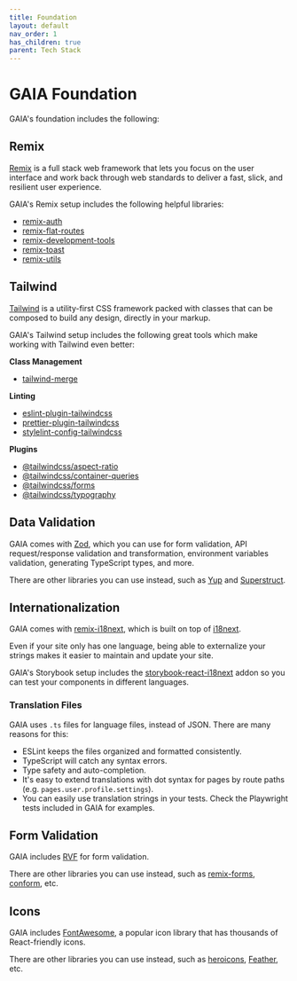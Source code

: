 ```yaml
---
title: Foundation
layout: default
nav_order: 1
has_children: true
parent: Tech Stack 
---
```


# GAIA Foundation

GAIA's foundation includes the following:

## Remix

[Remix](https://remix.run/) is a full stack web framework that lets you focus on the user interface and work back through web standards to deliver a fast, slick, and resilient user experience.

GAIA's Remix setup includes the following helpful libraries:
- [remix-auth](https://github.com/sergiodxa/remix-auth#readme)
- [remix-flat-routes](https://github.com/kiliman/remix-flat-routes#readme)
- [remix-development-tools](https://github.com/forge42dev/Remix-Dev-Tools#readme)
- [remix-toast](https://github.com/forge42dev/remix-toast#readme)
- [remix-utils](https://github.com/sergiodxa/remix-utils#readme)

## Tailwind

[Tailwind](https://tailwindcss.com/) is a utility-first CSS framework packed with classes that can be composed to build any design, directly in your markup.

GAIA's Tailwind setup includes the following great tools which make working with Tailwind even better:

**Class Management**
- [tailwind-merge](https://github.com/dcastil/tailwind-merge#readme)

**Linting**
- [eslint-plugin-tailwindcss](https://github.com/francoismassart/eslint-plugin-tailwindcss#readme)
- [prettier-plugin-tailwindcss](https://github.com/tailwindlabs/prettier-plugin-tailwindcss#readme)
- [stylelint-config-tailwindcss](https://github.com/zhilidali/stylelint-config-tailwindcss#readme)

**Plugins**
- [@tailwindcss/aspect-ratio](https://github.com/tailwindlabs/tailwindcss-aspect-ratio#readme)
- [@tailwindcss/container-queries](https://github.com/tailwindlabs/tailwindcss-container-queries#readme)
- [@tailwindcss/forms](https://github.com/tailwindlabs/tailwindcss-forms#readme)
- [@tailwindcss/typography](https://github.com/tailwindlabs/tailwindcss-typography#readme)

## Data Validation

GAIA comes with [Zod](https://zod.dev/), which you can use for form validation, API request/response validation and transformation, environment variables validation, generating TypeScript types, and more.

There are other libraries you can use instead, such as [Yup](https://github.com/jquense/yup#readme) and [Superstruct](https://github.com/ianstormtaylor/superstruct#readme).

## Internationalization

GAIA comes with [remix-i18next](https://github.com/sergiodxa/remix-i18next), which is built on top of [i18next](https://www.i18next.com/).

Even if your site only has one language, being able to externalize your strings makes it easier to maintain and update your site.

GAIA's Storybook setup includes the [storybook-react-i18next](https://github.com/stevensacks/storybook-react-i18next) addon so you can test your components in different languages.

### Translation Files
GAIA uses `.ts` files for language files, instead of JSON. There are many reasons for this:

- ESLint keeps the files organized and formatted consistently.
- TypeScript will catch any syntax errors.
- Type safety and auto-completion.
- It's easy to extend translations with dot syntax for pages by route paths (e.g. `pages.user.profile.settings`).
- You can easily use translation strings in your tests. Check the Playwright tests included in GAIA for examples.

## Form Validation

GAIA includes [RVF](https://www.rvf-js.io/) for form validation.

There are other libraries you can use instead, such as [remix-forms](https://remix-forms.seasoned.cc/), [conform](https://conform.guide/), etc.

## Icons

GAIA includes [FontAwesome](https://fontawesome.com/), a popular icon library that has thousands of React-friendly icons.

There are other libraries you can use instead, such as [heroicons](https://heroicons.com/), [Feather](https://feathericons.com/), etc.
